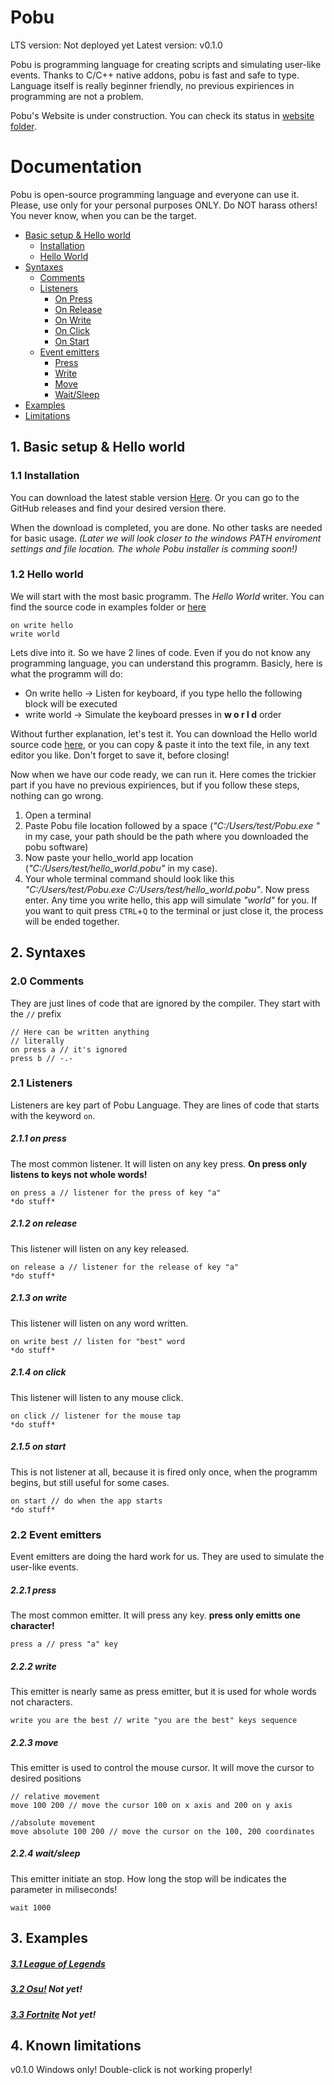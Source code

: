 # Pobu 
LTS version: Not deployed yet
Latest version: v0.1.0

Pobu is programming language for creating scripts and simulating user-like events. Thanks to C/C++ native addons, pobu is fast and safe to type. Language itself is really beginner friendly, no previous expiriences in programming are not a problem.

Pobu's Website is under construction. You can check its status in [website folder](https://github.com/Borecjeborec1/Pobu/tree/main/website).

# Documentation
Pobu is open-source programming language and everyone can use it. Please, use only for your personal purposes ONLY. Do NOT harass others! You never know, when you can be the target.

- [Basic setup & Hello world](#1-basic-setup--hello-world)
    - [Installation](#11-installation)
    - [Hello World](#12-hello-world)
- [Syntaxes](#2-syntaxes)
    - [Comments](#20-comments)
    - [Listeners](#21-listeners)
        - [On Press](#211-on-press)
        - [On Release](#212-on-release)
        - [On Write](#213-on-write)
        - [On Click](#214-on-click)
        - [On Start](#216-on-start)
    - [Event emitters](#22-event-emitters)
        - [Press](#221-press)
        - [Write](#222-write)
        - [Move](#223-move)
        - [Wait/Sleep](#224-waitsleep)
- [Examples](#3-examples)
- [Limitations](#4-known-limitations)


## 1. Basic setup & Hello world

### 1.1 Installation 
You can download the latest stable version [Here]().
Or you can go to the GitHub releases and find your desired version there.

When the download is completed, you are done. No other tasks are needed for basic usage. *(Later we will look closer to the windows PATH enviroment settings and file location. The whole Pobu installer is comming soon!)*

### 1.2 Hello world
We will start with the most basic programm. The *Hello World* writer. You can find the source code in examples folder or [here](./examples/hello_world/hello_world.pobu)

```Pobu
on write hello
write world
```

Lets dive into it. So we have 2 lines of code. Even if you do not know any programming language, you can understand this programm. 
Basicly, here is what the programm will do: 
- On write hello -> Listen for keyboard, if you type hello the following block will be executed 
- write world -> Simulate the keyboard presses in **w o r l d** order

Without further explanation, let's test it. You can download the Hello world source code [here](./examples/hello_world/hello_world.pobu), or you can copy & paste it into the text file, in any text editor you like. Don't forget to save it, before closing! 

Now when we have our code ready, we can run it. Here comes the trickier part if you have no previous expiriences, but if you follow these steps, nothing can go wrong.
1. Open a terminal
2. Paste Pobu file location followed by a space (*"C:/Users/test/Pobu.exe "* in my case, your path should be the path where you downloaded the pobu software)
3. Now paste your hello_world app location (*"C:/Users/test/hello_world.pobu"* in my case).
4. Your whole terminal command should look like this *"C:/Users/test/Pobu.exe C:/Users/test/hello_world.pobu"*. Now press enter.
Any time you write hello, this app will simulate *"world"* for you. If you want to quit press `CTRL`+`Q` to the terminal or just close it, the process will be ended together.
 
## 2. Syntaxes
### 2.0 Comments
They are just lines of code that are ignored by the compiler. They start with the `//` prefix
```
// Here can be written anything
// literally
on press a // it's ignored
press b // -.-
```
### 2.1 Listeners
Listeners are key part of Pobu Language. They are lines of code that starts with the keyword `on`.
##### 2.1.1 on press
The most common listener. It will listen on any key press. **On press only listens to keys not whole words!**
```
on press a // listener for the press of key "a"
*do stuff*
```
##### 2.1.2 on release
This listener will listen on any key released. 
```
on release a // listener for the release of key "a"
*do stuff*
```
##### 2.1.3 on write
This listener will listen on any word written. 
```
on write best // listen for "best" word 
*do stuff*
```
##### 2.1.4 on click
This listener will listen to any mouse click. 
```
on click // listener for the mouse tap
*do stuff*
```
##### 2.1.5 on start
This is not listener at all, because it is fired only once, when the programm begins, but still useful for some cases.
```
on start // do when the app starts
*do stuff*
```
### 2.2 Event emitters
Event emitters are doing the hard work for us. They are used to simulate the user-like events.
##### 2.2.1 press
The most common emitter. It will press any key. **press only emitts one character!**
```
press a // press "a" key
```
##### 2.2.2 write
This emitter is nearly same as press emitter, but it is used for whole words not characters.
```
write you are the best // write "you are the best" keys sequence
```
##### 2.2.3 move
This emitter is used to control the mouse cursor. It will move the cursor to desired positions
```
// relative movement
move 100 200 // move the cursor 100 on x axis and 200 on y axis

//absolute movement
move absolute 100 200 // move the cursor on the 100, 200 coordinates
```
##### 2.2.4 wait/sleep
This emitter initiate an stop. How long the stop will be indicates the parameter in miliseconds!
```
wait 1000
```

## 3. Examples 
##### [3.1 League of Legends](./examples/league-of-legends/)
##### [3.2 Osu!]() Not yet!
##### [3.3 Fortnite]() Not yet!


## 4. Known limitations
v0.1.0
Windows only!
Double-click is not working properly!

